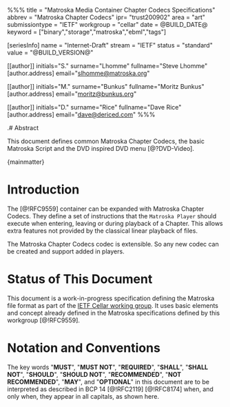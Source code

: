 %%%
title = "Matroska Media Container Chapter Codecs Specifications"
abbrev = "Matroska Chapter Codecs"
ipr= "trust200902"
area = "art"
submissiontype = "IETF"
workgroup = "cellar"
date = @BUILD_DATE@
keyword = ["binary","storage","matroska","ebml","tags"]

[seriesInfo]
name = "Internet-Draft"
stream = "IETF"
status = "standard"
value = "@BUILD_VERSION@"

[[author]]
initials="S."
surname="Lhomme"
fullname="Steve Lhomme"
[author.address]
 email="slhomme@matroska.org"

[[author]]
initials="M."
surname="Bunkus"
fullname="Moritz Bunkus"
[author.address]
email="moritz@bunkus.org"

[[author]]
initials="D."
surname="Rice"
fullname="Dave Rice"
[author.address]
email="dave@dericed.com"
%%%

.# Abstract

This document defines common Matroska Chapter Codecs, the basic Matroska Script and the DVD inspired DVD menu [@?DVD-Video].

{mainmatter}

# Introduction

The [@!RFC9559] container can be expanded with Matroska Chapter Codecs. They define a set of instructions
that the `Matroska Player` should execute when entering, leaving or during playback of a Chapter.
This allows extra features not provided by the classical linear playback of files.

The Matroska Chapter Codecs codec is extensible. So any new codec can be created
and support added in players.

# Status of This Document

This document is a work-in-progress specification defining the Matroska file format as part
of the [IETF Cellar working group](https://datatracker.ietf.org/wg/cellar/charter/).
It uses basic elements and concept already defined in the Matroska specifications defined by this workgroup [@!RFC9559].

# Notation and Conventions

The key words "**MUST**", "**MUST NOT**",
"**REQUIRED**", "**SHALL**", "**SHALL NOT**",
"**SHOULD**", "**SHOULD NOT**",
"**RECOMMENDED**", "**NOT RECOMMENDED**",
"**MAY**", and "**OPTIONAL**" in this document are to be interpreted as
described in BCP 14 [@!RFC2119] [@!RFC8174]
when, and only when, they appear in all capitals, as shown here.


